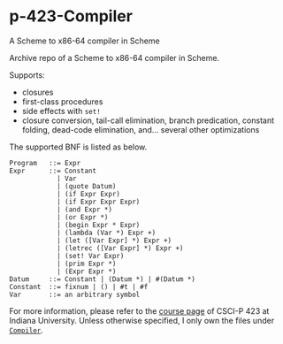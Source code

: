 # p-423-Compiler

A Scheme to x86-64 compiler in Scheme

Archive repo of a Scheme to x86-64 compiler in Scheme.

Supports:
- closures
- first-class procedures
- side effects with `set!`
- closure conversion, tail-call elimination, branch predication, constant folding, dead-code elimination, and... several other optimizations

The supported BNF is listed as below.

```
Program   ::= Expr
Expr      ::= Constant
            | Var
            | (quote Datum)
            | (if Expr Expr)
            | (if Expr Expr Expr)
            | (and Expr *)
            | (or Expr *)
            | (begin Expr * Expr)
            | (lambda (Var *) Expr +)
            | (let ([Var Expr] *) Expr +)
            | (letrec ([Var Expr] *) Expr +)
            | (set! Var Expr)
            | (prim Expr *)
            | (Expr Expr *)
Datum     ::= Constant | (Datum *) | #(Datum *)
Constant  ::= fixnum | () | #t | #f
Var       ::= an arbitrary symbol
```

For more information, please refer to the [course page](http://homes.soic.indiana.edu/classes/spring2015/csci/p423-rrnewton/) of CSCI-P 423 at Indiana University. Unless otherwise specified, I only own the files under [`Compiler`](https://github.com/dearle/p-423-Compiler/tree/master/Compiler).